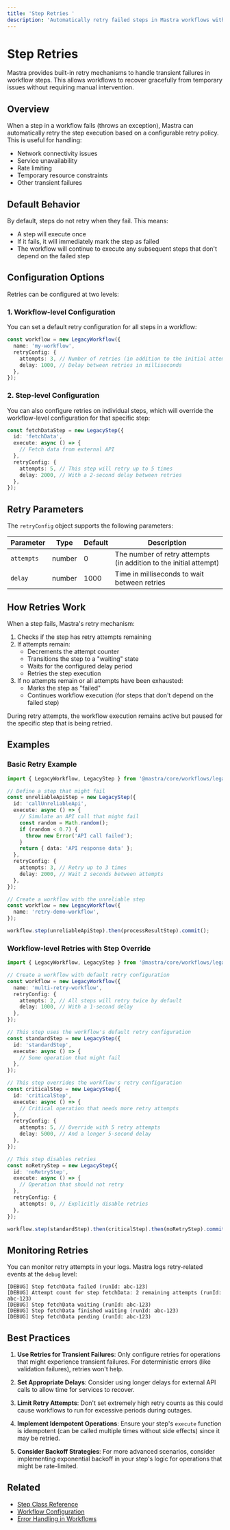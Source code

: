 ```yaml
---
title: 'Step Retries '
description: 'Automatically retry failed steps in Mastra workflows with configurable retry policies.'
---
```


# Step Retries

Mastra provides built-in retry mechanisms to handle transient failures in workflow steps. This allows workflows to recover gracefully from temporary issues without requiring manual intervention.

## Overview

When a step in a workflow fails (throws an exception), Mastra can automatically retry the step execution based on a configurable retry policy. This is useful for handling:

- Network connectivity issues
- Service unavailability
- Rate limiting
- Temporary resource constraints
- Other transient failures

## Default Behavior

By default, steps do not retry when they fail. This means:

- A step will execute once
- If it fails, it will immediately mark the step as failed
- The workflow will continue to execute any subsequent steps that don't depend on the failed step

## Configuration Options

Retries can be configured at two levels:

### 1. Workflow-level Configuration

You can set a default retry configuration for all steps in a workflow:

```typescript
const workflow = new LegacyWorkflow({
  name: 'my-workflow',
  retryConfig: {
    attempts: 3, // Number of retries (in addition to the initial attempt)
    delay: 1000, // Delay between retries in milliseconds
  },
});
```

### 2. Step-level Configuration

You can also configure retries on individual steps, which will override the workflow-level configuration for that specific step:

```typescript
const fetchDataStep = new LegacyStep({
  id: 'fetchData',
  execute: async () => {
    // Fetch data from external API
  },
  retryConfig: {
    attempts: 5, // This step will retry up to 5 times
    delay: 2000, // With a 2-second delay between retries
  },
});
```

## Retry Parameters

The `retryConfig` object supports the following parameters:

| Parameter  | Type   | Default | Description                                                       |
| ---------- | ------ | ------- | ----------------------------------------------------------------- |
| `attempts` | number | 0       | The number of retry attempts (in addition to the initial attempt) |
| `delay`    | number | 1000    | Time in milliseconds to wait between retries                      |

## How Retries Work

When a step fails, Mastra's retry mechanism:

1. Checks if the step has retry attempts remaining
2. If attempts remain:
   - Decrements the attempt counter
   - Transitions the step to a "waiting" state
   - Waits for the configured delay period
   - Retries the step execution
3. If no attempts remain or all attempts have been exhausted:
   - Marks the step as "failed"
   - Continues workflow execution (for steps that don't depend on the failed step)

During retry attempts, the workflow execution remains active but paused for the specific step that is being retried.

## Examples

### Basic Retry Example

```typescript
import { LegacyWorkflow, LegacyStep } from '@mastra/core/workflows/legacy';

// Define a step that might fail
const unreliableApiStep = new LegacyStep({
  id: 'callUnreliableApi',
  execute: async () => {
    // Simulate an API call that might fail
    const random = Math.random();
    if (random < 0.7) {
      throw new Error('API call failed');
    }
    return { data: 'API response data' };
  },
  retryConfig: {
    attempts: 3, // Retry up to 3 times
    delay: 2000, // Wait 2 seconds between attempts
  },
});

// Create a workflow with the unreliable step
const workflow = new LegacyWorkflow({
  name: 'retry-demo-workflow',
});

workflow.step(unreliableApiStep).then(processResultStep).commit();
```

### Workflow-level Retries with Step Override

```typescript
import { LegacyWorkflow, LegacyStep } from '@mastra/core/workflows/legacy';

// Create a workflow with default retry configuration
const workflow = new LegacyWorkflow({
  name: 'multi-retry-workflow',
  retryConfig: {
    attempts: 2, // All steps will retry twice by default
    delay: 1000, // With a 1-second delay
  },
});

// This step uses the workflow's default retry configuration
const standardStep = new LegacyStep({
  id: 'standardStep',
  execute: async () => {
    // Some operation that might fail
  },
});

// This step overrides the workflow's retry configuration
const criticalStep = new LegacyStep({
  id: 'criticalStep',
  execute: async () => {
    // Critical operation that needs more retry attempts
  },
  retryConfig: {
    attempts: 5, // Override with 5 retry attempts
    delay: 5000, // And a longer 5-second delay
  },
});

// This step disables retries
const noRetryStep = new LegacyStep({
  id: 'noRetryStep',
  execute: async () => {
    // Operation that should not retry
  },
  retryConfig: {
    attempts: 0, // Explicitly disable retries
  },
});

workflow.step(standardStep).then(criticalStep).then(noRetryStep).commit();
```

## Monitoring Retries

You can monitor retry attempts in your logs. Mastra logs retry-related events at the `debug` level:

```
[DEBUG] Step fetchData failed (runId: abc-123)
[DEBUG] Attempt count for step fetchData: 2 remaining attempts (runId: abc-123)
[DEBUG] Step fetchData waiting (runId: abc-123)
[DEBUG] Step fetchData finished waiting (runId: abc-123)
[DEBUG] Step fetchData pending (runId: abc-123)
```

## Best Practices

1. **Use Retries for Transient Failures**: Only configure retries for operations that might experience transient failures. For deterministic errors (like validation failures), retries won't help.

2. **Set Appropriate Delays**: Consider using longer delays for external API calls to allow time for services to recover.

3. **Limit Retry Attempts**: Don't set extremely high retry counts as this could cause workflows to run for excessive periods during outages.

4. **Implement Idempotent Operations**: Ensure your step's `execute` function is idempotent (can be called multiple times without side effects) since it may be retried.

5. **Consider Backoff Strategies**: For more advanced scenarios, consider implementing exponential backoff in your step's logic for operations that might be rate-limited.

## Related

- [Step Class Reference](./step-class)
- [Workflow Configuration](./workflow)
- [Error Handling in Workflows](/docs/workflows/error-handling)
